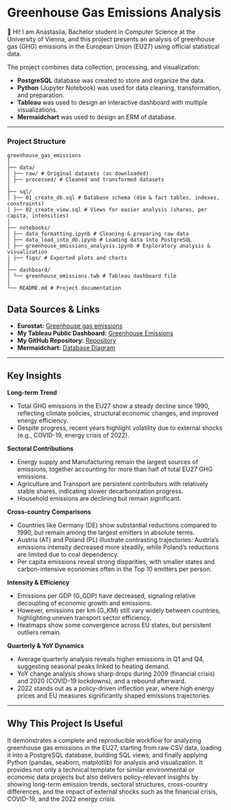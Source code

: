 # Greenhouse Gas Emissions Analysis

👋 Hi! I am Anastasiia, Bachelor student in Computer Science at the University of Vienna, and this project presents an analysis of greenhouse gas (GHG) emissions in the European Union (EU27) using official statistical data.  

The project combines data collection, processing, and visualization:
- **PostgreSQL** database was created to store and organize the data.
- **Python** (Jupyter Notebook) was used for data cleaning, transformation, and preparation.
- **Tableau** was used to design an interactive dashboard with multiple visualizations.
- **Mermaidchart** was used to design an ERM of database.

---

### Project Structure
```
greenhouse_gas_emissions
│
├── data/
│ ├── raw/ # Original datasets (as downloaded)
│ ├── processed/ # Cleaned and transformed datasets
│
├── sql/
│ ├── 01_create_db.sql # Database schema (dim & fact tables, indexes, constraints)
│ ├── 02_create_view.sql # Views for easier analysis (shares, per capita, intensities)
│
├── notebooks/
│ ├── data_formatting.ipynb # Cleaning & preparing raw data
│ ├── data_load_into_db.ipynb # Loading data into PostgreSQL
│ ├── greenhouse_emissions_analysis.ipynb # Exploratory analysis & visualization
│ ├── figs/ # Exported plots and charts
│
├── dashboard/
│ └── greenhouse_emissions.twb # Tableau dashboard file
│
└── README.md # Project documentation
```

## Data Sources & Links

- **Eurostat:** [Greenhouse gas emissions](https://ec.europa.eu/eurostat/data/database#Flags)  
- **My Tableau Public Dashboard:** [Greenhouse Emissions](https://public.tableau.com/app/profile/anastasiia.rykalova/viz/EUGreenhouseGasEmissionsDashboard/Dashboard1)  
- **My GitHub Repository:** [Repository](https://github.com/a-ryka/greenhouse_emissions)  
- **Mermaidchart:** [Database Diagram](https://www.mermaidchart.com/app/projects/ab37573f-f236-4a92-a05e-685ff634e6da/diagrams/49196a84-fea2-497d-b760-4ff6ab5f59aa/version/v0.1/edit)  

---

## Key Insights 

**Long-term Trend**
- Total GHG emissions in the EU27 show a steady decline since 1990, reflecting climate policies, structural economic changes, and improved energy efficiency.
- Despite progress, recent years highlight volatility due to external shocks (e.g., COVID-19, energy crisis of 2022).

**Sectoral Contributions**
- Energy supply and Manufacturing remain the largest sources of emissions, together accounting for more than half of total EU27 GHG emissions.
- Agriculture and Transport are persistent contributors with relatively stable shares, indicating slower decarbonization progress.
- Household emissions are declining but remain significant.

**Cross-country Comparisons**
- Countries like Germany (DE) show substantial reductions compared to 1990, but remain among the largest emitters in absolute terms.
- Austria (AT) and Poland (PL) illustrate contrasting trajectories: Austria’s emissions intensity decreased more steadily, while Poland’s reductions are limited due to coal dependency.
- Per capita emissions reveal strong disparities, with smaller states and carbon-intensive economies often in the Top 10 emitters per person.

**Intensity & Efficiency**
- Emissions per GDP (G_GDP) have decreased, signaling relative decoupling of economic growth and emissions.
- However, emissions per km (G_KM) still vary widely between countries, highlighting uneven transport sector efficiency.
- Heatmaps show some convergence across EU states, but persistent outliers remain.

**Quarterly & YoY Dynamics**
- Average quarterly analysis reveals higher emissions in Q1 and Q4, suggesting seasonal peaks linked to heating demand.
- YoY change analysis shows sharp drops during 2009 (financial crisis) and 2020 (COVID-19 lockdowns), and a rebound afterward.
- 2022 stands out as a policy-driven inflection year, where high energy prices and EU measures significantly shaped emissions trajectories.

---

## Why This Project Is Useful

It demonstrates a complete and reproducible workflow for analyzing greenhouse gas emissions in the EU27, starting from raw CSV data, loading it into a PostgreSQL database, building SQL views, and finally applying Python (pandas, seaborn, matplotlib) for analysis and visualization. It provides not only a technical template for similar environmental or economic data projects but also delivers policy-relevant insights by showing long-term emission trends, sectoral structures, cross-country differences, and the impact of external shocks such as the financial crisis, COVID-19, and the 2022 energy crisis.